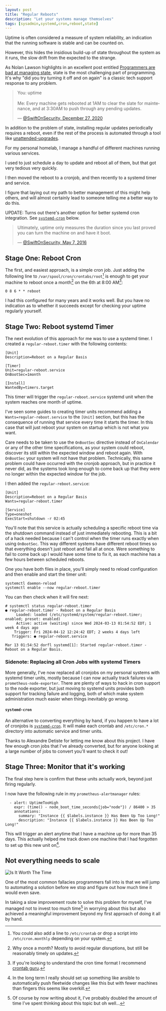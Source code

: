 ```yaml
---
layout: post
title: "Regular Reboots"
description: "Let your systems manage themselves"
tags: [sysadmin,systemd,cron,reboot,state]
---
```


Uptime is often considered a measure of system reliability,
an indication that the running software is stable and can be counted on.

However, this hides the insidious build-up of state throughout the system as
it runs, the slow drift from the expected to the strange.

As Nolan Lawson highlights in an excellent post entitled
[Programmers are bad at managing state](https://nolanlawson.com/2020/12/29/programmers-are-bad-at-managing-state/),
state is the most challenging part of programming.
It's why "did you try turning it off and on again" is a classic tech support
response to any problem.

<blockquote class="twitter-tweet"><p lang="en" dir="ltr">You: uptime<br><br>Me: Every machine gets rebooted at 1AM to clear the slate for maintenance, and at 3:30AM to push through any pending updates.</p>&mdash; <a href="https://twitter.com/SwiftOnSecurity/status/1343079557910433797">@SwiftOnSecurity, December 27, 2020</a></blockquote>

In addition to the problem of state, installing regular updates periodically
requires a reboot, even if the rest of the process is automated through a
tool like [unattended-upgrades](https://wiki.debian.org/UnattendedUpgrades).

For my personal homelab, I manage a handful of different machines running
various services.

I used to just schedule a day to update and reboot all of them, but that
got very tedious very quickly.

I then moved the reboot to a cronjob,
and then recently to a systemd timer and service.

I figure that laying out my path to better management of this might help
others, and will almost certainly lead to someone telling me a better way
to do this.

UPDATE: Turns out there's another option for better systemd cron integration.
See [`systemd-cron`](#systemd-cron) below.

<blockquote class="twitter-tweet"><p lang="en" dir="ltr">Ultimately, uptime only measures the duration since you last proved you can turn the machine on and have it boot.</p>&mdash; <a href="https://twitter.com/SwiftOnSecurity/status/728812283535626242">@SwiftOnSecurity, May 7, 2016</a></blockquote>

## Stage One: Reboot Cron

The first, and easiest approach, is a simple cron job.
Just adding the following line to `/var/spool/cron/crontabs/root`[^cronoptions]
is enough to get your machine to reboot once a month[^monthly] on the 6th at 8:00 AM[^cronformat]:
```
0 8 6 * * reboot
```

I had this configured for many years and it works well.
But you have no indication as to whether it succeeds except for checking
your uptime regularly yourself.

[^monthly]: Why once a month? Mostly to avoid regular disruptions, but still be reasonably timely on updates.

[^cronoptions]: You could also add a line to `/etc/crontab` or drop a script into `/etc/cron.monthly` depending on your system.

[^cronformat]: If you're looking to understand the cron time format I recommend [crontab guru](https://crontab.guru/).

## Stage Two: Reboot systemd Timer

The next evolution of this approach for me was to use a systemd timer.
I created a `regular-reboot.timer` with the following contents:
```
[Unit]
Description=Reboot on a Regular Basis

[Timer]
Unit=regular-reboot.service
OnBootSec=1month

[Install]
WantedBy=timers.target
```

This timer will trigger the `regular-reboot.service` systemd unit
when the system reaches one month of uptime.

I've seen some guides to creating timer units recommend adding
a `Wants=regular-reboot.service` to the `[Unit]` section,
but this has the consequence of running that service every time it starts the
timer. In this case that will just reboot your system on startup which is
not what you want.

Care needs to be taken to use the `OnBootSec` directive instead of
`OnCalendar` or any of the other time specifications, as your system could
reboot, discover its still within the expected window and reboot again.
With `OnBootSec` your system will not have that problem.
Technically, this same problem could have occurred with the cronjob approach,
but in practice it never did, as the systems took long enough to come back
up that they were no longer within the expected window for the job.

I then added the `regular-reboot.service`:
```
[Unit]
Description=Reboot on a Regular Basis
Wants=regular-reboot.timer

[Service]
Type=oneshot
ExecStart=shutdown -r 02:45
```

You'll note that this service is actually scheduling a specific reboot time
via the shutdown command instead of just immediately rebooting.
This is a bit of a hack needed because I can't control when the timer
runs exactly when using `OnBootSec`.
This way different systems have different reboot times so that everything
doesn't just reboot and fail all at once. Were something to fail to come
back up I would have some time to fix it, as each machine has a few hours
between scheduled reboots.


One you have both files in place, you'll simply need to reload configuration
and then enable and start the timer unit:
```
systemctl daemon-reload
systemctl enable --now regular-reboot.timer
```

You can then check when it will fire next:
```
# systemctl status regular-reboot.timer
● regular-reboot.timer - Reboot on a Regular Basis
     Loaded: loaded (/etc/systemd/system/regular-reboot.timer; enabled; preset: enabled)
     Active: active (waiting) since Wed 2024-03-13 01:54:52 EDT; 1 week 4 days ago
    Trigger: Fri 2024-04-12 12:24:42 EDT; 2 weeks 4 days left
   Triggers: ● regular-reboot.service

Mar 13 01:54:52 dorfl systemd[1]: Started regular-reboot.timer - Reboot on a Regular Basis.
```

### Sidenote: Replacing all Cron Jobs with systemd Timers
More generally, I've now replaced all cronjobs on my personal systems with
systemd timer units, mostly because I can now actually track failures via
`prometheus-node-exporter`. There are plenty of ways to hack in cron support
to the node exporter, but just moving to systemd units provides both
support for tracking failure and logging,
both of which make system administration much easier when things inevitably
go wrong.

#### `systemd-cron`
An alternative to converting everything by hand, if you happen to have
a lot of cronjobs is
[`systemd-cron`](https://github.com/systemd-cron/systemd-cron).
It will make each crontab and `/etc/cron.*` directory into automatic
service and timer units.

Thanks to Alexandre Detiste for letting me know about this project.
I have few enough cron jobs that I've already converted, but
for anyone looking at a large number of jobs to convert
you'll want to check it out!

## Stage Three: Monitor that it's working

The final step here is confirm that these units actually work, beyond just
firing regularly.

I now have the following rule in my `prometheus-alertmanager` rules:
```
  - alert: UptimeTooHigh
    expr: (time() - node_boot_time_seconds{job="node"}) / 86400 > 35
    annotations:
      summary: "Instance {{ $labels.instance }} Has Been Up Too Long!"
      description: "Instance {{ $labels.instance }} Has Been Up Too Long!"
```

This will trigger an alert anytime that I have a machine up for more than 35
days. This actually helped me track down one machine that I had forgotten to
set up this new unit on[^configmanagement].

[^configmanagement]: In the long term I really should set up something like ansible to automatically push fleetwide changes like this but with fewer machines than fingers this seems like overkill.

## Not everything needs to scale
![Is It Worth The Time](https://imgs.xkcd.com/comics/is_it_worth_the_time.png)

One of the most common fallacies programmers fall into is that we will jump
to automating a solution before we stop and figure out how much time it would even save.

In taking a slow improvement route to solve this problem for myself,
I've managed not to invest too much time[^article] in worrying about this
but also achieved a meaningful improvement beyond my first approach of doing it
all by hand.

[^article]: Of course by now writing about it, I've probably doubled the amount of time I've spent thinking about this topic but oh well...
